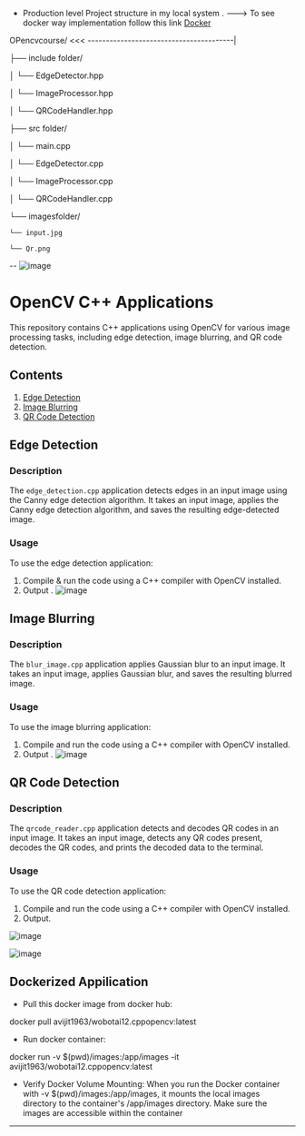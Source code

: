 * Production level Project structure in  my local system  .        ---> To see docker way implementation follow this link  [Docker](#Dockerized-Appilication)
  
                                           
                                           
OPencvcourse/                     <<< ----------------------------------------|                                                   

├── include folder/

│   └── EdgeDetector.hpp

│   └── ImageProcessor.hpp

│   └── QRCodeHandler.hpp

├── src folder/

│   └── main.cpp

│   └── EdgeDetector.cpp

│   └── ImageProcessor.cpp

│   └── QRCodeHandler.cpp


└── imagesfolder/
   
    └── input.jpg
    
    └── Qr.png

  --
    ![image](https://github.com/Abhijit-Barik01/Abhijit-Barik01-Wobot-AI-OpenCV-C-assignment/assets/71961635/bc9de0ba-d8ec-49e7-8f1d-162d773f0da3)


# OpenCV C++ Applications

This repository contains C++ applications using OpenCV for various image processing tasks, including edge detection, image blurring, and QR code detection.

## Contents

1. [Edge Detection](#edge-detection)
2. [Image Blurring](#image-blurring)
3. [QR Code Detection](#qr-code-detection)

## Edge Detection

### Description
The `edge_detection.cpp` application detects edges in an input image using the Canny edge detection algorithm. It takes an input image, applies the Canny edge detection algorithm, and saves the resulting edge-detected image.

### Usage
To use the edge detection application:
1. Compile & run the code using a C++ compiler with OpenCV installed.
2. Output .
  ![image](https://github.com/Abhijit-Barik01/Abhijit-Barik01-Wobot-AI-OpenCV-C-assignment/assets/71961635/39a4a6ce-e518-4637-a080-67a306b790b4)


## Image Blurring

### Description
The `blur_image.cpp` application applies Gaussian blur to an input image. It takes an input image, applies Gaussian blur, and saves the resulting blurred image.

### Usage
To use the image blurring application:
1. Compile and run the code using a C++ compiler with OpenCV installed.
2. Output .
   ![image](https://github.com/Abhijit-Barik01/Abhijit-Barik01-Wobot-AI-OpenCV-C-assignment/assets/71961635/e0e77710-f3c9-4e10-97be-b71c84fc2f73)


## QR Code Detection

### Description
The `qrcode_reader.cpp` application detects and decodes QR codes in an input image. It takes an input image, detects any QR codes present, decodes the QR codes, and prints the decoded data to the terminal.

### Usage
To use the QR code detection application:
1. Compile and run the code using a C++ compiler with OpenCV installed.
2. Output.
   
 ![image](https://github.com/Abhijit-Barik01/Abhijit-Barik01-Wobot-AI-OpenCV-C-assignment/assets/71961635/faf16852-dc4b-403f-8d69-6630008ad30e)

 ![image](https://github.com/Abhijit-Barik01/Abhijit-Barik01-Wobot-AI-OpenCV-C-assignment/assets/71961635/d493baff-9c66-4943-a85f-b115d93ad6f9)



## Dockerized Appilication
* Pull this docker image from docker hub:

docker pull avijit1963/wobotai12.cppopencv:latest

* Run docker container:

docker run -v $(pwd)/images:/app/images -it avijit1963/wobotai12.cppopencv:latest
* Verify Docker Volume Mounting:
When you run the Docker container with -v $(pwd)/images:/app/images, it mounts the local images directory to the container's /app/images directory. Make sure the images are accessible within the container



---



